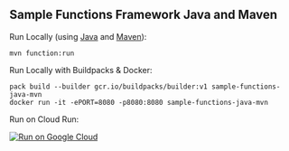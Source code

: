 Sample Functions Framework Java and Maven
-----------------------------------------

Run Locally (using [Java](https://java.com/en/download/help/download_options.xml) and [Maven](http://maven.apache.org/install.html)):
```
mvn function:run
```

Run Locally with Buildpacks & Docker:
```
pack build --builder gcr.io/buildpacks/builder:v1 sample-functions-java-mvn
docker run -it -ePORT=8080 -p8080:8080 sample-functions-java-mvn
```

Run on Cloud Run:

[![Run on Google Cloud](https://deploy.cloud.run/button.svg)](https://deploy.cloud.run)
